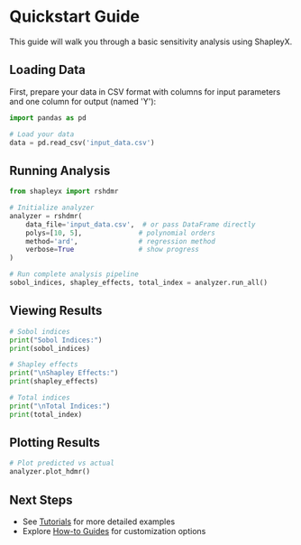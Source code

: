 # Quickstart Guide

This guide will walk you through a basic sensitivity analysis using ShapleyX.

## Loading Data

First, prepare your data in CSV format with columns for input parameters and one column for output (named 'Y'):

```python
import pandas as pd

# Load your data
data = pd.read_csv('input_data.csv')
```

## Running Analysis

```python
from shapleyx import rshdmr

# Initialize analyzer
analyzer = rshdmr(
    data_file='input_data.csv',  # or pass DataFrame directly
    polys=[10, 5],              # polynomial orders
    method='ard',               # regression method
    verbose=True                # show progress
)

# Run complete analysis pipeline
sobol_indices, shapley_effects, total_index = analyzer.run_all()
```

## Viewing Results

```python
# Sobol indices
print("Sobol Indices:")
print(sobol_indices)

# Shapley effects  
print("\nShapley Effects:")
print(shapley_effects)

# Total indices
print("\nTotal Indices:")
print(total_index)
```

## Plotting Results

```python
# Plot predicted vs actual
analyzer.plot_hdmr()
```

## Next Steps

- See [Tutorials](../tutorials/basic-usage.md) for more detailed examples
- Explore [How-to Guides](../how-to-guides/common-tasks.md) for customization options